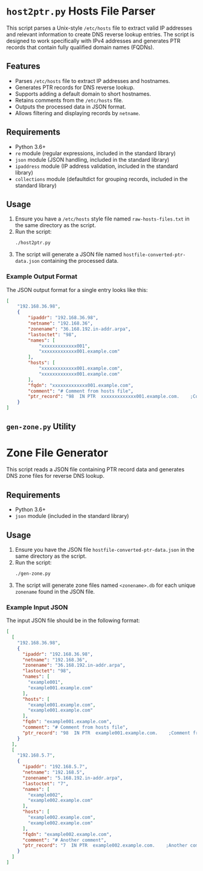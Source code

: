 # `host2ptr.py` Hosts File Parser

This script parses a Unix-style `/etc/hosts` file to extract valid IP addresses and relevant information to create DNS reverse lookup entries. The script is designed to work specifically with IPv4 addresses and generates PTR records that contain fully qualified domain names (FQDNs).

## Features

- Parses `/etc/hosts` file to extract IP addresses and hostnames.
- Generates PTR records for DNS reverse lookup.
- Supports adding a default domain to short hostnames.
- Retains comments from the `/etc/hosts` file.
- Outputs the processed data in JSON format.
- Allows filtering and displaying records by `netname`.

## Requirements

- Python 3.6+
- `re` module (regular expressions, included in the standard library)
- `json` module (JSON handling, included in the standard library)
- `ipaddress` module (IP address validation, included in the standard library)
- `collections` module (defaultdict for grouping records, included in the standard library)

## Usage

1. Ensure you have a `/etc/hosts` style file named `raw-hosts-files.txt` in the same directory as the script.
2. Run the script:
    ```bash
    ./host2ptr.py
    ```
3. The script will generate a JSON file named `hostfile-converted-ptr-data.json` containing the processed data.

### Example Output Format

The JSON output format for a single entry looks like this:

```json
[
    "192.168.36.98",
    {
        "ipaddr": "192.168.36.98",
        "netname": "192.168.36",
        "zonename": "36.168.192.in-addr.arpa",
        "lastoctet": "98",
        "names": [
            "xxxxxxxxxxxxx001",
            "xxxxxxxxxxxxx001.example.com"
        ],
        "hosts": [
            "xxxxxxxxxxxxx001.example.com",
            "xxxxxxxxxxxxx001.example.com"
        ],
        "fqdn": "xxxxxxxxxxxxx001.example.com",
        "comment": "# Comment from hosts file",
        "ptr_record": "98  IN PTR  xxxxxxxxxxxxx001.example.com.    ;Comment from hosts file"
    }
]
```


## `gen-zone.py` Utility

# Zone File Generator

This script reads a JSON file containing PTR record data and generates DNS zone files for reverse DNS lookup.

## Requirements

- Python 3.6+
- `json` module (included in the standard library)

## Usage

1. Ensure you have the JSON file `hostfile-converted-ptr-data.json` in the same directory as the script.
2. Run the script:
    ```bash
    ./gen-zone.py
    ```
3. The script will generate zone files named `<zonename>.db` for each unique `zonename` found in the JSON file.

### Example Input JSON

The input JSON file should be in the following format:

```json
[
  [
    "192.168.36.98",
    {
      "ipaddr": "192.168.36.98",
      "netname": "192.168.36",
      "zonename": "36.168.192.in-addr.arpa",
      "lastoctet": "98",
      "names": [
        "example001",
        "example001.example.com"
      ],
      "hosts": [
        "example001.example.com",
        "example001.example.com"
      ],
      "fqdn": "example001.example.com",
      "comment": "# Comment from hosts file",
      "ptr_record": "98  IN PTR  example001.example.com.    ;Comment from hosts file"
    }
  ],
  [
    "192.168.5.7",
    {
      "ipaddr": "192.168.5.7",
      "netname": "192.168.5",
      "zonename": "5.168.192.in-addr.arpa",
      "lastoctet": "7",
      "names": [
        "example002",
        "example002.example.com"
      ],
      "hosts": [
        "example002.example.com",
        "example002.example.com"
      ],
      "fqdn": "example002.example.com",
      "comment": "# Another comment",
      "ptr_record": "7  IN PTR  example002.example.com.    ;Another comment"
    }
  ]
]
```

